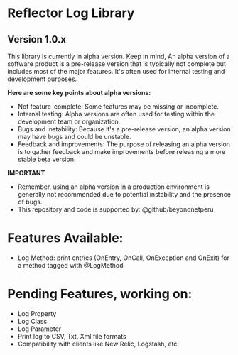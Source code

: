 # Reflector Log Library

## Version 1.0.x

This library is currently in alpha version. Keep in mind, An alpha version of a software product is a pre-release version that is typically not complete but includes most of the major features. It's often used for internal testing and development purposes.

**Here are some key points about alpha versions:**

- Not feature-complete: Some features may be missing or incomplete.
- Internal testing: Alpha versions are often used for testing within the development team or organization.
- Bugs and instability: Because it's a pre-release version, an alpha version may have bugs and could be unstable.
- Feedback and improvements: The purpose of releasing an alpha version is to gather feedback and make improvements before releasing a more stable beta version.

**IMPORTANT**

- Remember, using an alpha version in a production environment is generally not recommended due to potential instability and the presence of bugs.
- This repository and code is supported by: @github/beyondnetperu

# Features Available:

- Log Method: print entries (OnEntry, OnCall, OnException and OnExit) for a method tagged with @LogMethod

# Pending Features, working on:

- Log Property
- Log Class
- Log Parameter
- Print log to CSV, Txt, Xml file formats
- Compatibility with clients like New Relic, Logstash, etc.
